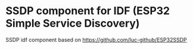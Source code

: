 # SSDP component for IDF (ESP32 Simple Service Discovery) 
SSDP idf component based on https://github.com/luc-github/ESP32SSDP
